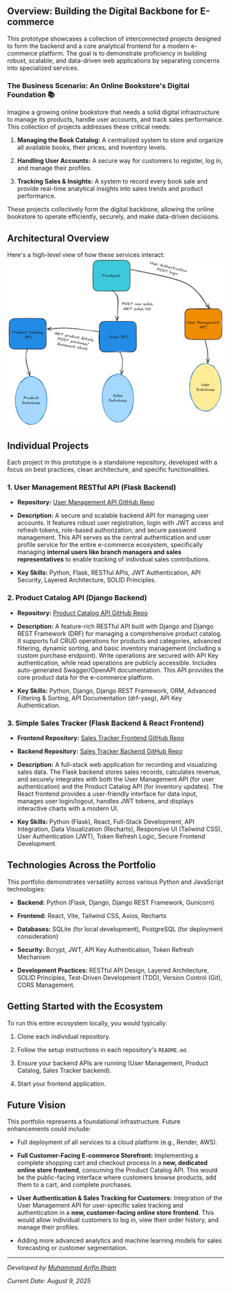 ## Overview: Building the Digital Backbone for E-commerce

This prototype showcases a collection of interconnected projects designed to form the backend and a core analytical frontend for a modern e-commerce platform. The goal is to demonstrate proficiency in building robust, scalable, and data-driven web applications by separating concerns into specialized services.

### The Business Scenario: An Online Bookstore's Digital Foundation 📚

Imagine a growing online bookstore that needs a solid digital infrastructure to manage its products, handle user accounts, and track sales performance. This collection of projects addresses these critical needs:

1. **Managing the Book Catalog:** A centralized system to store and organize all available books, their prices, and inventory levels.

2. **Handling User Accounts:** A secure way for customers to register, log in, and manage their profiles.

3. **Tracking Sales & Insights:** A system to record every book sale and provide real-time analytical insights into sales trends and product performance.

These projects collectively form the digital backbone, allowing the online bookstore to operate efficiently, securely, and make data-driven decisions.

## Architectural Overview

Here's a high-level view of how these services interact:
![E-commerce Platform Architecture](assets/ecom_architecture_diagram.png)

## Individual Projects

Each project in this prototype is a standalone repository, developed with a focus on best practices, clean architecture, and specific functionalities.

### 1. User Management RESTful API (Flask Backend)

* **Repository:** [User Management API GitHub Repo](https://github.com/m-arifin-ilham/User-Management-API)

* **Description:** A secure and scalable backend API for managing user accounts. It features robust user registration, login with JWT access and refresh tokens, role-based authorization, and secure password management. This API serves as the central authentication and user profile service for the entire e-commerce ecosystem, specifically managing **internal users like branch managers and sales representatives** to enable tracking of individual sales contributions.

* **Key Skills:** Python, Flask, RESTful APIs, JWT Authentication, API Security, Layered Architecture, SOLID Principles.

### 2. Product Catalog API (Django Backend)

* **Repository:** [Product Catalog API GitHub Repo](https://github.com/m-arifin-ilham/Product-Catalog-API)

* **Description:** A feature-rich RESTful API built with Django and Django REST Framework (DRF) for managing a comprehensive product catalog. It supports full CRUD operations for products and categories, advanced filtering, dynamic sorting, and basic inventory management (including a custom purchase endpoint). Write operations are secured with API Key authentication, while read operations are publicly accessible. Includes auto-generated Swagger/OpenAPI documentation. This API provides the core product data for the e-commerce platform.

* **Key Skills:** Python, Django, Django REST Framework, ORM, Advanced Filtering & Sorting, API Documentation (drf-yasg), API Key Authentication.

### 3. Simple Sales Tracker (Flask Backend & React Frontend)

* **Frontend Repository:** [Sales Tracker Frontend GitHub Repo](https://github.com/m-arifin-ilham/Sales-Tracker-Frontend)

* **Backend Repository:** [Sales Tracker Backend GitHub Repo](https://github.com/m-arifin-ilham/Sales-Tracker-Backend)

* **Description:** A full-stack web application for recording and visualizing sales data. The Flask backend stores sales records, calculates revenue, and securely integrates with both the User Management API (for user authentication) and the Product Catalog API (for inventory updates). The React frontend provides a user-friendly interface for data input, manages user login/logout, handles JWT tokens, and displays interactive charts with a modern UI.

* **Key Skills:** Python (Flask), React, Full-Stack Development, API Integration, Data Visualization (Recharts), Responsive UI (Tailwind CSS), User Authentication (JWT), Token Refresh Logic, Secure Frontend Development.

## Technologies Across the Portfolio

This portfolio demonstrates versatility across various Python and JavaScript technologies:

* **Backend:** Python (Flask, Django, Django REST Framework, Gunicorn)

* **Frontend:** React, Vite, Tailwind CSS, Axios, Recharts

* **Databases:** SQLite (for local development), PostgreSQL (for deployment consideration)

* **Security:** Bcrypt, JWT, API Key Authentication, Token Refresh Mechanism

* **Development Practices:** RESTful API Design, Layered Architecture, SOLID Principles, Test-Driven Development (TDD), Version Control (Git), CORS Management.

## Getting Started with the Ecosystem

To run this entire ecosystem locally, you would typically:

1. Clone each individual repository.

2. Follow the setup instructions in each repository's `README.md`.

3. Ensure your backend APIs are running (User Management, Product Catalog, Sales Tracker backend).

4. Start your frontend application.

## Future Vision

This portfolio represents a foundational infrastructure. Future enhancements could include:

* Full deployment of all services to a cloud platform (e.g., Render, AWS).

* **Full Customer-Facing E-commerce Storefront:** Implementing a complete shopping cart and checkout process in a **new, dedicated online store frontend**, consuming the Product Catalog API. This would be the public-facing interface where customers browse products, add them to a cart, and complete purchases.

* **User Authentication & Sales Tracking for Customers:** Integration of the User Management API for user-specific sales tracking and authentication in a **new, customer-facing online store frontend**. This would allow individual customers to log in, view their order history, and manage their profiles.

* Adding more advanced analytics and machine learning models for sales forecasting or customer segmentation.

---

*Developed by [Muhammad Arifin Ilham](https://www.linkedin.com/in/arifin-ilham-at-ska/)*

*Current Date: August 9, 2025*